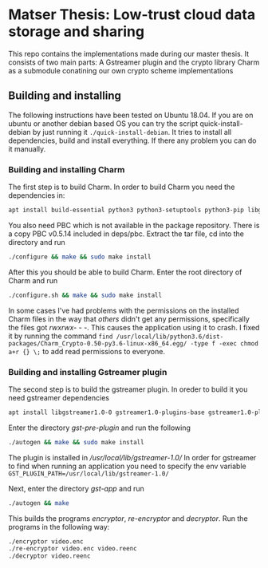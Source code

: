# Matser Thesis: Low-trust cloud data storage and sharing
This repo contains the implementations made during our master thesis. It consists of two main parts: A Gstreamer plugin and the crypto library Charm as a submodule conatining our own crypto scheme implementations

## Building and installing
The following instructions have been tested on Ubuntu 18.04. If you are on ubuntu or another debian based OS you can try the script quick-install-debian by just running it `./quick-install-debian`. It tries to install all dependencies, build and install everything. If there any problem you can do it manually.

### Building and installing Charm
The first step is to build Charm. In order to build Charm you need the dependencies in:
```bash
apt install build-essential python3 python3-setuptools python3-pip libgmp-dev libssl-dev flex bison
```
You also need PBC which is not available in the package repository. There is a copy PBC v0.5.14 included in deps/pbc. Extract the tar file, cd into the directory and run
```bash
./configure && make && sudo make install
```
After this you should be able to build Charm. Enter the root directory of Charm and run
```bash
./configure.sh && make && sudo make install
```
In some cases I've had problems with the permissions on the installed Charm files in the way that _others_ didn't get any permissions, specifically the files got _rwxrwx- - -_. This causes the application using it to crash. I fixed it by running the command `find /usr/local/lib/python3.6/dist-packages/Charm_Crypto-0.50-py3.6-linux-x86_64.egg/ -type f -exec chmod a+r {} \;` to add read permissions to everyone.

### Building and installing Gstreamer plugin
The second step is to build the gstreamer plugin. In oreder to build it you need gstreamer dependencies
```bash
apt install libgstreamer1.0-0 gstreamer1.0-plugins-base gstreamer1.0-plugins-good gstreamer1.0-plugins-bad gstreamer1.0-plugins-ugly gstreamer1.0-libav gstreamer1.0-doc gstreamer1.0-tools libgstreamer1.0-dev libgstreamer-plugins-base1.0-dev
```
Enter the directory _gst-pre-plugin_ and run the following
```bash
./autogen && make && sudo make install
```
The plugin is installed in _/usr/local/lib/gstreamer-1.0/_ In order for gstreamer to find when running an application you need to specify the env variable `GST_PLUGIN_PATH=/usr/local/lib/gstreamer-1.0/`

Next, enter the directory _gst-app_ and run
```bash
./autogen && make
```
This builds the programs _encryptor_, _re-encryptor_ and _decryptor_. Run the programs in the following way:
```bash
./encryptor video.enc
./re-encryptor video.enc video.reenc
./decryptor video.reenc
```